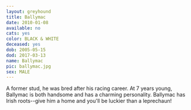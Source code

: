 ```yaml
---
layout: greyhound
title: Ballymac
date: 2010-01-08
available: no
cats: yes
color: BLACK & WHITE
deceased: yes
dob: 2005-05-15
dod: 2017-03-13
name: Ballymac
pic: ballymac.jpg
sex: MALE
---
```



A former stud, he was bred after his racing career.  At 7 years young, Ballymac is both handsome and has a charming
personality. Ballymac has Irish roots--give him a home and you'll be luckier than a leprechaun!
